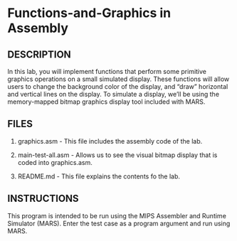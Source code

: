 # Functions-and-Graphics in Assembly

## DESCRIPTION
In this lab, you will implement functions that perform some primitive graphics operations on a small simulated display. 
These functions will allow users to change the background color of the display, and “draw” horizontal and vertical lines on the display.
To simulate a display, we’ll be using the memory-mapped bitmap graphics display tool included with MARS.

## FILES
1. graphics.asm - This file includes the assembly code of the lab.

2. main-test-all.asm - Allows us to see the visual bitmap display that is coded into graphics.asm.

3. README.md - This file explains the contents fo the lab.

## INSTRUCTIONS
This program is intended to be run using the MIPS Assembler and Runtime Simulator
(MARS). Enter the test case as a program argument and run using MARS.
